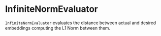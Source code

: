 # InfiniteNormEvaluator

`InfiniteNormEvaluator` evaluates the distance between actual and desired embeddings computing the L1 Norm between them.